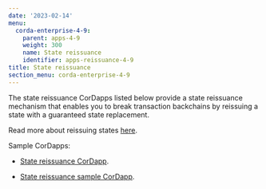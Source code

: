 ```yaml
---
date: '2023-02-14'
menu:
  corda-enterprise-4-9:
    parent: apps-4-9
    weight: 300
    name: State reissuance
    identifier: apps-reissuance-4-9
title: State reissuance
section_menu: corda-enterprise-4-9
---
```


The state reissuance CorDapps listed below provide a state reissuance mechanism that enables you to break transaction backchains by reissuing a state with a guaranteed state replacement.

Read more about reissuing states [here](../../../community/reissuing-states.md).

Sample CorDapps:

* [State reissuance CorDapp](https://github.com/corda/reissue-cordapp).

* [State reissuance sample CorDapp](https://github.com/corda/reissue-sample-cordapp).
